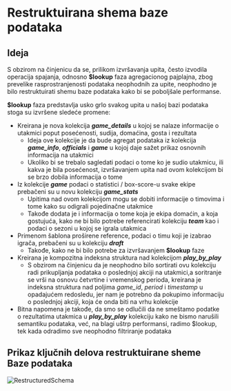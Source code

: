 # Restruktuirana shema baze podataka 

## Ideja 

S obzirom na činjenicu da se, prilikom izvršavanja upita, često izvodila operacija spajanja, odnosno **$lookup** faza agregacionog pajplajna, zbog prevelike rasprostranjenosti podataka neophodnih za upite, neophodno je bilo 
restruktuirati shemu baze podataka kako bi se poboljšale performanse. 

**$lookup** faza predstavlja usko grlo svakog upita u našoj bazi podataka stoga su izvršene sledeće promene:

* Kreirana je nova kolekcija **_game_details_** u kojoj se nalaze informacije o utakmici poput posećenosti, sudija, domaćina, gosta i rezultata 
  - Ideja ove kolekcije je da bude agregat podataka iz kolekcija **_game_info_**, **_officials_** i **_game_** u kojoj daje sažet prikaz osnovnih informacija na utakmici
  - Ukoliko bi se trebalo sagledati podaci o tome ko je sudio utakmicu, ili kakva je bila posećenost, izvršavanjem upita nad ovom kolekcijom bi se brzo dobila informacija o tome
* Iz kolekcije **_game_** podaci o statistici / box-score-u svake ekipe prebačeni su u novu kolekciju **_game_stats_**
  - Upitima nad ovom kolekcijom mogu se dobiti informacije o timovima i tome kako su odigrali pojedinačne utakmice
  - Takođe dodata je i informacija o tome koja je ekipa domaćin, a koja gostujuća, kako ne bi bilo potrebe referencirati kolekciju **_team_** kao i podaci o sezoni u kojoj se igrala utakmica 
* Primenom šablona proširene reference, podaci o timu koji je izabrao igrača, prebačeni su u kolekciju **_draft_**
  - Takođe, kako ne bi bilo potrebe za izvršavanjem **$lookup** faze
* Kreirana je kompozitna indeksna struktura nad kolekcijom **_play_by_play_**
  - S obzirom na činjenicu da je neophodno bilo sortirati ovu kolekciju radi prikupljanja podataka o poslednjoj akciji na utakmici,a soritranje se vrši na osnovu četvrtine i vremenskog perioda,
    kreirana je indeksna struktura nad poljima _game_id_, _period_ i _timestamp_ u opadajućem redosledu, jer nam je potrebno da pokupimo informaciju o poslednjoj akciji, koja će onda biti na vrhu kolekcije
* Bitna napomena je takođe, da smo se odlučili da ne smeštamo podatke o rezultatima utakmica u _**play_by_play**_ kolekciju kako ne bismo narušili semantiku podataka, već, na blagi uštrp performansi, radimo $lookup, tek kada odradimo sve neophodno filtriranje podataka



## Prikaz ključnih delova restruktuirane sheme Baze podataka

![RestructuredSchema](MongoDB-Projekat/Restrucutred-Schema/RestucturedSchema.png)
